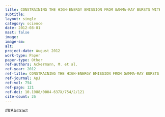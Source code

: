 ```yaml
---
title: CONSTRAINING THE HIGH-ENERGY EMISSION FROM GAMMA-RAY BURSTS WITH FERMI
subtitle: 
layout: single
category: science
date: 2012-08-01
mast: false
image: 
image-sm: 
alt: 
project-date: August 2012
work-type: Paper
paper-type: Other
ref-authors: Ackermann, M. et al.
ref-year: 2012
ref-title: CONSTRAINING THE HIGH-ENERGY EMISSION FROM GAMMA-RAY BURSTS WITH FERMI
ref-journal: ApJ
ref-vol: 754
ref-page: 121
ref-doi: 10.1088/0004-637X/754/2/121
cite-count: 26
---
```



##Abstract
